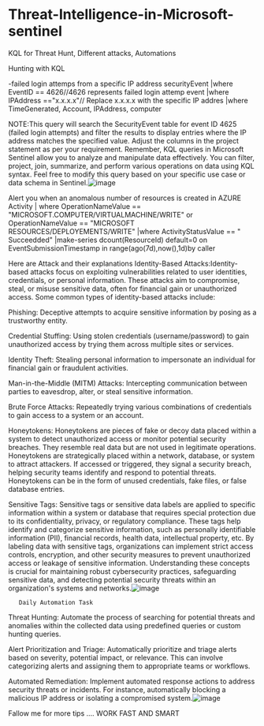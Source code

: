 # Threat-Intelligence-in-Microsoft-sentinel
KQL for Threat Hunt, Different attacks, Automations 

Hunting with KQL

-failed login attemps from a specific IP address
securityEvent
|where EventID == 4626//4626 represents failed login attemp event
|where IPAddress =="x.x.x.x"// Replace x.x.x.x with the specific IP addres
|where TimeGenerated, Account, IPAddress, computer

NOTE:This query will search the SecurityEvent table for event ID 4625 (failed login attempts) and filter the results to display entries where the IP address matches the specified value. Adjust the columns in the project statement as per your requirement.
Remember, KQL queries in Microsoft Sentinel allow you to analyze and manipulate data effectively. You can filter, project, join, summarize, and perform various operations on data using KQL syntax.
Feel free to modify this query based on your specific use case or data schema in Sentinel.![image](https://github.com/AmadouMan/Threat-Intelligence-in-Microsoft-sentinel/assets/138404140/1ff2c879-5719-4996-a2f5-69e582e5c699)


Alert you when an anomalous number of resources is created in AZURE Activity
| where OperationNameValue == "MICROSOFT.COMPUTER/VIRTUALMACHINE/WRITE" or OperationNameValue == "MICROSOFT RESOURCES/DEPLOYEMENTS/WRITE"
|where ActivityStatusValue == " Succeedded"
|make-series dcount(ResourceId) default=0 on EventSubmissionTimestamp in range(ago(7d),now(),1d)by caller

Here are Attack and their explanations
Identity-Based Attacks:Identity-based attacks focus on exploiting vulnerabilities related to user identities, credentials, or personal information. These attacks aim to compromise, steal, or misuse sensitive data, often for financial gain or unauthorized access. Some common types of identity-based attacks include:

Phishing: Deceptive attempts to acquire sensitive information by posing as a trustworthy entity.

Credential Stuffing: Using stolen credentials (username/password) to gain unauthorized access by trying them across multiple sites or services.

Identity Theft: Stealing personal information to impersonate an individual for financial gain or fraudulent activities.

Man-in-the-Middle (MITM) Attacks: Intercepting communication between parties to eavesdrop, alter, or steal sensitive information.

Brute Force Attacks: Repeatedly trying various combinations of credentials to gain access to a system or an account.

Honeytokens: Honeytokens are pieces of fake or decoy data placed within a system to detect unauthorized access or monitor potential security breaches. They resemble real data but are not used in legitimate operations. Honeytokens are strategically placed within a network, database, or system to attract attackers. If accessed or triggered, they signal a security breach, helping security teams identify and respond to potential threats. Honeytokens can be in the form of unused credentials, fake files, or false database entries.

Sensitive Tags: Sensitive tags or sensitive data labels are applied to specific information within a system or database that requires special protection due to its confidentiality, privacy, or regulatory compliance. These tags help identify and categorize sensitive information, such as personally identifiable information (PII), financial records, health data, intellectual property, etc. By labeling data with sensitive tags, organizations can implement strict access controls, encryption, and other security measures to prevent unauthorized access or leakage of sensitive information.
Understanding these concepts is crucial for maintaining robust cybersecurity practices, safeguarding sensitive data, and detecting potential security threats within an organization's systems and networks.![image](https://github.com/AmadouMan/Threat-Intelligence-in-Microsoft-sentinel/assets/138404140/9e3629cd-c0c5-4ade-959c-81088d969a1d)

       Daily Automation Task
 Threat Hunting: Automate the process of searching for potential threats and anomalies within the collected data using predefined queries or custom hunting queries.
 
 Alert Prioritization and Triage: Automatically prioritize and triage alerts based on severity, potential impact, or relevance. This can involve categorizing alerts and assigning them to appropriate teams or workflows.

Automated Remediation: Implement automated response actions to address security threats or incidents. For instance, automatically blocking a malicious IP address or isolating a compromised system.![image](https://github.com/AmadouMan/Threat-Intelligence-in-Microsoft-sentinel/assets/138404140/ad56bfee-aa4c-426e-b1c4-ec1bcdaa25a0)

Fallow me for more tips ....    WORK FAST AND SMART




  
